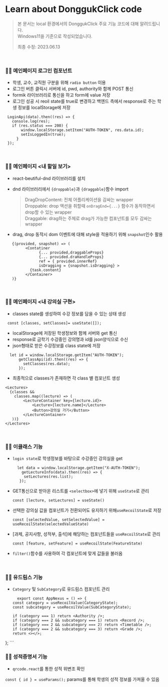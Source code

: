 # Learn about DonggukClick code

> 본 문서는 local 환경에서의 DonggukClick 주요 기능 코드에 대해 알려드립니다. <br/>
> Windows11을 기준으로 작성되었습니다. 
> 
> 최종 수정: 2023.06.13

  <br/>

### 🧑‍💻 메인페이지 로그인 컴포넌트

  - 학생, 교수, 교직원 구분을 위해 ```radio button``` 이용
  - 로그인 버튼 클릭시 서버에 id, pwd, authority와 함께 POST 통신
  - formik 라이브러리로 통신을 하고 form에 value 저장
  - 로그인 성공 시 reoil state를 true로 변경하고 백엔드 측에서 response로 주는 학생 정보를 localStorage에 저장
   ```
    LoginApi(data).then((res) => {
      console.log(res);
      if (res.status === 200) {
          window.localStorage.setItem("AUTH-TOKEN", res.data.id);
          setIsLoggedIn(true);
        }
    });
   ```
 <br/>
 
### 🧑‍💻 메인페이지 <내 할일 보기>

  - react-beutiful-dnd 라이브러리를 설치
  - dnd 라이브러리에서 ```{droppable}```과 ```{draggable}```함수 import
  
    > DragDropContent: 전체 어플리케이션을 감싸는 wrapper <br/>
    > Droppable: drop 액션을 취할때 ```onDragEnd={...}``` 함수가 동작하면서 drop할 수 있는 wrapper <br/>
    > Draggable: drag하는 주체로 drag가 가능한 컴포넌트를 모두 감싸는 wrapper <br/>
  - drag, drop 동작시 dom 이벤트에 대해 style을 적용하기 위해 ```snapshot```인수 활용
   ```
      {(provided, snapshot) => (
            <Contatiner
                  {... provided,draggableProps}
                  {... provided.draHandleProps}
                  ref = { provided.innerRef}
                  isDragging = {snapshot.isDragging} >
              {task.content}
            </Container>
      )}
   ```
  <br/>
  
  ### 🧑‍💻 메인페이지 <내 강의실 구현>
  
  - classes state를 생성하여 수강 정보를 담을 수 있는 상태 생성  
  ```
   const [classes, setClasses]= useState([]);
  ```
  - localStorage에 저장된 학생정보와 함께 서버와 get 통신
  - response로 금학기 수강중인 강의명과 id를 json양식으로 수신
  - json형태로 받은 수강정보를 class state에 저장
  ```
    let id = window.localStorage.getItem("AUTH-TOKEN");
        getClassApi(id).then((res) => {
          setClasses(res.data);
        });
  ```
  - 최종적으로 classes가 존재하면 각 class 별 컴포넌트 생성
  ```
  <Lectures>
    {classes &&
      classes.map((lecture) => (
          <LectureContainer key={lecture.id}>
              <Lecture>{lecture.name}</Lecture>
              <Button>강의실 가기</Button>
          </LectureContainer>
     ))}
  </Lectures>
  ```
  <br/>
  
  ### 🧑‍💻 이클래스 기능
  
  - ```login state```로 학생정보를 바탕으로 수강중인 강의실을 get
  
    ```
      let data = window.localStorage.getItem("X-AUTH-TOKEN");
        getLectureInfo(data).then((res) => {
         setLectures(res.list);
       });
    ```
   
  - GET통신으로 받아온 리스트를 ```<selectbox>```에 넣기 위해 ```useState```로 관리
  
    ```const [lecture, setLectures] = useState()```
    
  - 선택한 강의실 값을 컴포넌트가 전환되어도 유지하기 위해```useRecoilState```로 저장
  
    ```const [selectedValue, setSelectedValue] = useRecoilState(selectedValueState)```
    
  - [과제, 공지사항, 성적부, 출석]에 해당하는 컴포넌트들을 ```useRecoilState```로 관리
  
     ```const [feature, setFeature] = useRecoilState(FeatureState)```
     
  - ```filter()```함수를 사용하여 각 컴포넌트에 맞게 값들을 불러옴
 <br/>
 
 ### 🧑‍💻 유드림스 기능

- ```Category``` 및 ```SubCategory```로 유드림스 컴포넌트 관리

    ```
      export const AppNexus = () => {
  const category = useRecoilValue(CategoryState);
  const subcategory = useRecoilValue(SubCategoryState);

  if (category === 1) return <Authority />;
  if (category === 2 && subcategory === 1) return <Record />;
  if (category === 2 && subcategory === 2) return <Timetable />;
  if (category === 2 && subcategory === 3) return <Grade />;
  return <></>;
};
    ```

 ### 🧑‍💻 성적증명서 기능

- ```qrcode.react```를 통한 성적 위변조 확인

 ```const { id } = useParams();```
params를 통해 학생의 성적 정보를 가져올 수 있음
